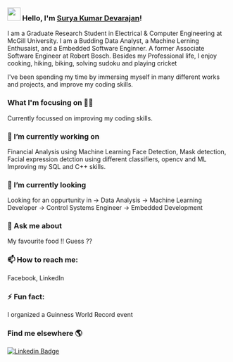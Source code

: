 ### <img src="https://media.giphy.com/media/hvRJCLFzcasrR4ia7z/giphy.gif" width="30px"> Hello, I'm [Surya Kumar Devarajan](https://www.linkedin.com/in/suryakumardevarajan/)!

I am a Graduate Research Student in Electrical & Computer Engineering at McGill University. I am a Budding Data Analyst, a Machine Lerning Enthusaist, and a Embedded Software Enginner. A former Associate Software Engineer at Robert Bosch. Besides my Professional life, I enjoy cooking, hiking, biking, solving sudoku and playing cricket

I've been spending my time by immersing myself in many different works and projects, and improve my coding skills.

### What I'm focusing on 👨‍💻

Currently focussed on improving my coding  skills.<br />

### 🔭 I’m currently working on 
Financial Analysis using Machine Learning
Face Detection, Mask detection, Facial expression detction using different classifiers, opencv and ML
Improving my SQL and C++ skills.


### 🌱 I’m currently looking 
Looking for an oppurtunity in 
-> Data Analysis
-> Machine Learning Developer
-> Control Systems Engineer
-> Embedded Development

### 💬 Ask me about

My favourite food !! Guess ??

### 📫 How to reach me: 

Facebook, LinkedIn

### ⚡ Fun fact:

I organized a Guinness World Record event 


### Find me elsewhere 🌎

[![Linkedin Badge](https://img.shields.io/badge/-LinkedIn-blue?style=flat-square&logo=Linkedin&logoColor=white&link=https://www.linkedin.com/in/harshkumarkhatri/)](https://www.linkedin.com/in/suryakumardevarajan/) 



<!--
**suryakumardevarajan/suryakumardevarajan** is a ✨ _special_ ✨ repository because its `README.md` (this file) appears on your GitHub profile.


Here are some ideas to get you started:


-->
